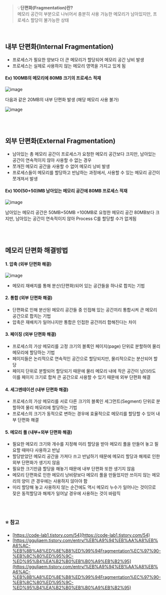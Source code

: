 > 💡**단편화(Fragmentation)란?**  
> 메모리 공간이 부분으로 나뉘어서 충분히 사용 가능한 메모리가 남아있지만, 프로세스 할당이 불가능한 상태

</br>

## **내부 단편화(Internal Fragmentation)**

-   프로세스가 필요한 양보다 더 큰 메모리가 할당되어 메모리 공간 낭비 발생
-   프로세스는 실제로 사용하지 않는 메모리 영역을 가지고 있게 됨

#### **Ex) 100MB의 메모리에 80MB 크기의 프로세스 적재**

![image](https://user-images.githubusercontent.com/64777557/224632329-96eb32bc-364e-4d3c-af38-7a0666597fa4.png)

다음과 같은 20MB의 내부 단편화 발생 (해당 메모리 사용 불가)

![image](https://user-images.githubusercontent.com/64777557/224632405-2fc24376-7666-4233-94ca-6c8e6790e685.png)

</br></br>

## **외부 단편화(External Fragmentation)**

-   남아있는 총 메모리 공간이 프로세스가 요청한 메모리 공간보다 크지만, 남아있는 공간이 연속적이지 않아 사용할 수 없는 경우
-   쪼개진 메모리 공간을 사용할 수 없어 메모리 낭비 발생
-   프로세스들이 메모리를 할당하고 반납하는 과정에서, 사용할 수 있는 메모리 공간이 쪼개져서 발생

#### **Ex) 100(50+50)MB 남아있는 메모리 공간에 80MB 프로세스 적재**

![image](https://user-images.githubusercontent.com/64777557/224632458-55c1f7a8-bb0a-4182-9030-4133ab5acaa1.png)

남아있는 메모리 공간은 50MB+50MB =100MB로 요청한 메모리 공간 80MB보다 크지만, 남아있는 공간이 연속적이지 않아 Process C를 할당할 수가 없게됨

</br></br>

## **메모리 단편화 해결방법**

#### **1\. 압축 (외부 단편화 해결)**

![image](https://user-images.githubusercontent.com/64777557/224632487-d253bb94-8e77-475f-8bb7-e9246e21ab31.png)

-   메모리 재배치를 통해 분산(단편화)되어 있는 공간들을 하나로 합치는 기법

#### **2\. 통합 (외부 단편화 해결)**

-   단편화로 인해 분산된 메모리 공간들 중 인접해 있는 공간끼리 통합시켜 큰 메모리 공간으로 합치는 기법
-   압축은 재배치가 일어나지만 통합은 인접한 공간끼리 합해진다는 차이

#### **3\. 페이징 (외부 단편화 해결)**

-   프로세스의 가상 메모리를 고정 크기의 블록인 페이지(page) 단위로 분할하여 물리 메모리에 할당하는 기법
-   페이지들은 논리적으로 연속적인 공간으로 할당되지만, 물리적으로는 분산되어 할당
-   페이지 단위로 분할되어 할당되기 때문에 물리 메모리 내에 작은 공간이 남더라도 이를 페이지 크기로 합쳐 큰 공간으로 사용할 수 있기 때문에 외부 단편화 해결

#### **4\. 세그멘테이션 (내부 단편화 해결)**

-   프로세스의 가상 메모리를 서로 다른 크기의 블록인 세그먼트(Segment) 단위로 분할하여 물리 메모리에 할당하는 기법
-   프로세스의 크기가 동적으로 변하는 경우에 효율적으로 메모리를 할당할 수 있어 내부 단편화 해결

#### **5\. 메모리 풀 (내부+외부 단편화 해결)**

-   필요한 메모리 크기와 개수를 지정해 미리 할당을 받아 메모리 풀을 만들어 놓고 필요할 때마다 사용하고 반납
-   할당받았던 메모리 공간을 가져다 쓰고 반납하기 때문에 메모리 할당과 해제로 인한 외부 단편화가 생기지 않음
-   필요한 크기만큼 할당을 해놓기 때문에 내부 단편화 또한 생기지 않음
-   메모리 단편화로 인한 메모리 낭비량보다 메모리 풀을 만들었지만 쓰이지 않는 메모리의 양이 큰 경우에는 사용하지 않아야 함
-   미리 할당해 놓고 사용하지 않는 순간에도 역시 메모리 누수가 일어나는 것이므로 잦은 동적할당과 해제가 일어날 경우에 사용하는 것이 바람직

</br></br>

### **⭐️ 참고**

-   [https://code-lab1.tistory.com/54](https://code-lab1.tistory.com/54)
-   [https://gguljaem.tistory.com/entry/%EB%A9%94%EB%AA%A8%EB%A6%AC-%EB%8B%A8%ED%8E%B8%ED%99%94Fragmentation%EC%97%90-%EB%8C%80%ED%95%9C-%ED%95%B4%EA%B2%B0%EB%B0%A9%EB%B2%95](https://gguljaem.tistory.com/entry/%EB%A9%94%EB%AA%A8%EB%A6%AC-%EB%8B%A8%ED%8E%B8%ED%99%94Fragmentation%EC%97%90-%EB%8C%80%ED%95%9C-%ED%95%B4%EA%B2%B0%EB%B0%A9%EB%B2%95)
